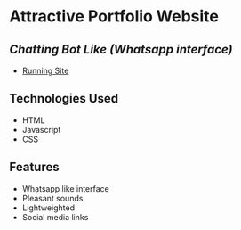 # Attractive Portfolio Website
## _Chatting Bot Like (Whatsapp  interface)_


- [Running Site](https://vamshi99145.github.io/Vamshi_Krishna_Portfolio/)



## Technologies Used

- HTML
- Javascript
- CSS

## Features

- Whatsapp like interface
- Pleasant sounds
- Lightweighted
- Social media links


